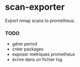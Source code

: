 # scan-exporter

Export nmap scans to prometheus.

### TODO
* gérer period
* créer packages
* exposer métriques prometheus
* écrire dans un fichier log